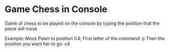 # Game Chess in Console
Game of
chess to be played on the console by typing the position that the piece will move

Example: Move Pawn to position C4;
First letter of the command: p
Then the position you want her to go: c4
